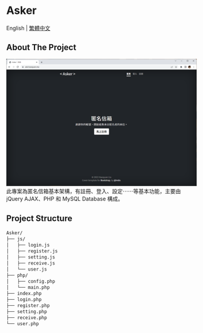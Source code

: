 # Asker
English | [繁體中文](docs/README_zh-tw.md)
## About The Project
![Index Page](docs/img/index.png)
此專案為匿名信箱基本架構，有註冊、登入、設定⋯⋯等基本功能，主要由 jQuery AJAX、PHP 和 MySQL Database 構成。
## Project Structure
```
Asker/
├── js/
│   ├── login.js
│   ├── register.js
│   ├── setting.js
│   ├── receive.js
│   └── user.js
├── php/
│   ├── config.php
│   └── main.php
├── index.php
├── login.php
├── register.php
├── setting.php
├── receive.php
└── user.php
```
